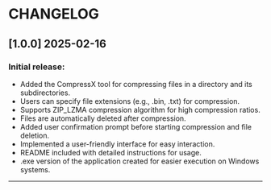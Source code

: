 # CHANGELOG

## [1.0.0] 2025-02-16
### Initial release:
- Added the CompressX tool for compressing files in a directory and its subdirectories.
- Users can specify file extensions (e.g., .bin, .txt) for compression.
- Supports ZIP_LZMA compression algorithm for high compression ratios.
- Files are automatically deleted after compression.
- Added user confirmation prompt before starting compression and file deletion.
- Implemented a user-friendly interface for easy interaction.
- README included with detailed instructions for usage.
- .exe version of the application created for easier execution on Windows systems.
---